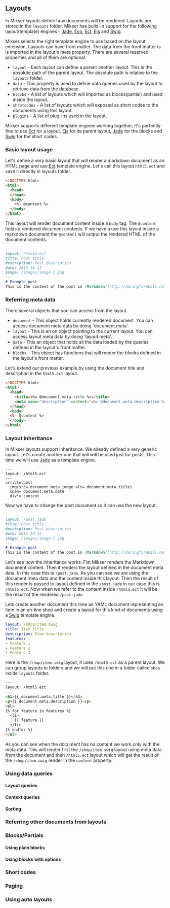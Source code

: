 ## Layouts
In Mikser layouts define how documents will be rendered. Layouts are stored in the `layouts` folder. Mikser has build-in support for the following layout(template) engines - [Jade](http://jade-lang.com/), [Eco](https://github.com/sstephenson/eco), [Ect](http://ectjs.com/), [Ejs](http://ejs.co/) and [Swig](http://paularmstrong.github.io/swig/).

Mikser selects the right template engine to use based on the layout extension. Layouts can have front matter. The data from the front matter is is imported in the layout's meta property. There are several reserved properties and all of them are optional.

* `layout` - Each layout can define a parent another layout. This is the absolute path of the parent layout. The absolute path is relative to the `layouts` folder.
* `data` - This property is used to define data queries used by the layout to retrieve data from the database.
* `blocks` - A list of layouts which will imported as blocks(partial) and used inside the layout.
* `shrotcodes` - A list of layouts which will exposed as short codes to the documents using this layout.
* `plugins` - A list of plug-ins used in the layout.

Mikser supports different template engines working together, It's perfectly fine to use [Ect](http://ectjs.com/) for a layout, [Ejs](http://ejs.co/) for its parent layout, [Jade](http://jade-lang.com/) for the blocks and [Swig](http://paularmstrong.github.io/swig/) for the short codes.

### Basic layout usage
Let's define a very basic layout that will render a markdown document as an HTML page and use [Ect](http://ectjs.com/) template engine. Let's call this layout `html5.ect` and save it directly in layouts folder.

```html
<!DOCTYPE html>
<html>
  <head>
  </head>
  <body>
    <%- @content %>
  </body>
</html>
```

This layout will render document content inside a `body` tag. The `@content` holds a rendered document contents. If we have a use this layout inside a markdown document the `@content` will output the rendered HTML of the document contents.

```md
---
layout: /html5.ect
title: Post title
description: Post description
date: 2015-10-12
image: /images/image-1.jpg
---
# Example post
This is the content of the post in [Markdown](http://daringfireball.net/projects/markdown/).
```

### Referring meta data
There several objects that you can access from the layout.
* `document` - This object holds currently rendered document. You can access document meta data by doing 'document.meta'.
* `layout` - This is an on object pointing to the current layout. You can access layout meta data by doing 'layout.meta'.
* `data` - This an object that holds all the data loaded by the queries defined in the layout's front matter.
* `blocks` - This object has functions that will render the blocks defined in the layout's front matter.

Let's extend our previous example by using the document title and description in the `html5.ect` layout.

```html
<!DOCTYPE html>
<html>
  <head>
    <title><%= @document.meta.title %></title>
    <meta name="description" content="<%= @document.meta.description %>" >
  </head>
  <body>
  <%- @content %>
  </body>
</html>
```

### Layout inheritance
In Mikser layouts support inheritance. We already defined a very generic layout. Let's create another one that will will be used just for posts. This time we will use [Jade](http://jade-lang.com/) as a template engine.

```jade
---
layout: /html5.ect
---
article.post
  img(src= document.meta.image alt= document.meta.title)
  span= document.meta.date
  div!= content
```

Now we have to change the post document so it can use the new layout.

```md
---
layout: /post.jade
title: Post title
description: Post description
date: 2015-10-12
image: /images/image-1.jpg
---
# Example post
This is the content of the post in [Markdown](http://daringfireball.net/projects/markdown/).
```
Let's see how the inheritance works. Fist Mikser renders the Markdown document content. Then it renders the layout defined in the document meta data. In this case this is `/post.jade`. As you can see we are using the document meta data and the content inside this layout. Then the result of this render is passed to layout defined in the `/post.jade` in our case this is `/html5.ect`. Now when we refer to the content inside `/html5.ect` it will be the result of  the rendered `/post.jade`.

Lets create another document this time an YAML document representing an item in an on-line shop and create a layout for this kind of documents using a [Swig](http://paularmstrong.github.io/swig/) template engine.

```yaml
layout: /shop/item.swig
title: Item title
description: Item description
features:
- Feature 1
- Feature 2
- Feature 3
```

Here is the `/shop/item.swig` layout, it uses `/html5.ect` as a parent layout. We can group layouts in folders and we will put this one in a folder called `shop` inside `layouts` folder.

```html
---
layout: /html5.ect
---
<h1>{{ document.meta.title }}</h1>
<p>{{ document.meta.description }}</p>
<ul>
{% for feature in features %}
  <li>
    {{ feature }}
  </li>
{% endfor %}
</ul>
```

As you can see when the document has no content we work only with the meta data. This will render first the `/shop/item.swig` layout using meta data from the document and then `/html5.ect` layout which will get the result of the `/shop/item.swig` render in the `content` property.

### Using data queries
#### Layout queries
#### Context queries
#### Sorting
### Referring other documents from layouts
### Blocks/Partials
#### Using plain blocks
#### Using blocks with options
### Short codes
### Paging
### Using auto layouts
